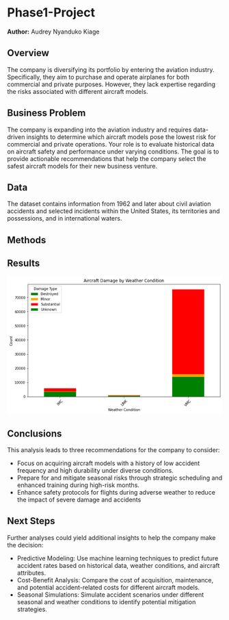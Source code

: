 # Phase1-Project
**Author:** Audrey Nyanduko Kiage
## Overview
The company is diversifying its portfolio by entering the aviation industry. Specifically, they aim to purchase and operate airplanes for both commercial and private purposes. However, they lack expertise regarding the risks associated with different aircraft models.
## Business Problem
The company is expanding into the aviation industry and requires data-driven insights to determine which aircraft models pose the lowest risk for commercial and private operations. Your role is to evaluate historical data on aircraft safety and performance under varying conditions. The goal is to provide actionable recommendations that help the company select the safest aircraft models for their new business venture.
## Data
The dataset contains information from 1962 and later about civil aviation accidents and selected incidents within the United States, its territories and possessions, and in international waters.
## Methods

## Results
![Aircraft](./Images/Aircraft-Damage-by-weather-Condition.png)
## Conclusions
This analysis leads to three recommendations for the company to consider:
*  Focus on acquiring aircraft models with a history of low accident frequency and high durability under diverse conditions.
*  Prepare for and mitigate seasonal risks through strategic scheduling and enhanced training during high-risk months.
*  Enhance safety protocols for flights during adverse weather to reduce the impact of severe damage and accidents
## Next Steps
Further analyses could yield additional insights to help the company make the decision:
*  Predictive Modeling: Use machine learning techniques to predict future accident rates based on historical data, weather conditions, and aircraft attributes.
*  Cost-Benefit Analysis: Compare the cost of acquisition, maintenance, and potential accident-related costs for different aircraft models.
*  Seasonal Simulations: Simulate accident scenarios under different seasonal and weather conditions to identify potential mitigation strategies.

